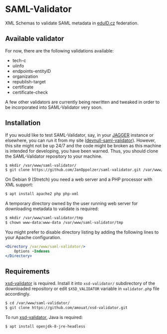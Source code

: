 # SAML-Validator
XML Schemas to validate SAML metadata in [eduID.cz][] federation.

## Available validator
For now, there are the following validations available:

  * tech-c
  * uiinfo
  * endpoints-entityID
  * organization
  * republish-target
  * certificate
  * certificate-check

A few other validators are currently being rewritten and tweaked in order to be incorporated into SAML-Validator very soon.

## Installation
If you would like to test SAML-Validator, say, in your [JAGGER][] instance or elsewhere, you can run it from my site ([devnull-saml-validator][]). However, this site might not be up 24/7 and the code might be broken as this machine is intended for developing, you have been warned. Thus, you should clone the SAML-Validator repository to your machine.

```bash
$ mkdir /var/www/saml-validator/
$ git clone https://github.com/JanOppolzer/saml-validator.git /var/www/saml-validator/
```

On Debian 9 (Stretch) you need a web server and a PHP processor with XML support:

```bash
$ apt install apache2 php php-xml
```

A temporary directory owned by the user running web server for downloading metadata to validate is required:

```bash
$ mkdir /var/www/saml-validator/tmp
$ chown www-data:www-data /var/www/saml-validator/tmp
```

You might prefer to disable directory listing by adding the following lines to your Apache configuration.

```apache
<Directory /var/www/saml-validator/>
    Options -Indexes
</Directory>
```

## Requirements
[xsd-validator][] is required. Install it into `xsd-validator/` subdirectory of the downloaded repository or edit `$XSD_VALIDATOR` variable in `validator.php` file accordingly.

```bash
$ cd /var/www/saml-validator/
$ git clone https://github.com/amouat/xsd-validator.git
```

To run [xsd-validator][], Java is required:

```bash
$ apt install openjdk-8-jre-headless
```


[eduID.cz]: http://www.eduid.cz/
[JAGGER]: http://jagger.heanet.ie/
[devnull-saml-validator]: https://devnull.cesnet.cz/saml-validator/
[xsd-validator]: https://github.com/amouat/xsd-validator/

